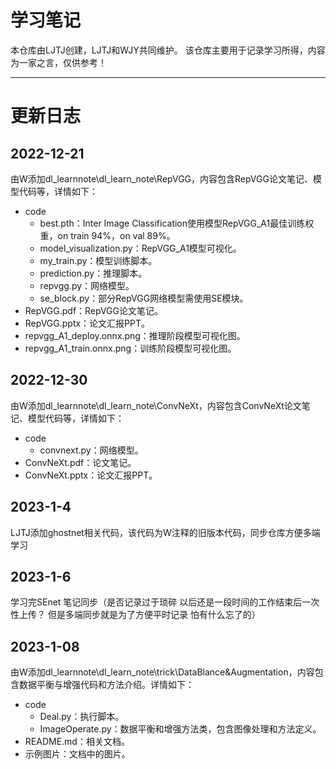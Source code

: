 # 学习笔记
本仓库由LJTJ创建，LJTJ和WJY共同维护。
该仓库主要用于记录学习所得，内容为一家之言，仅供参考！
***
# 更新日志
## 2022-12-21
由W添加dl\_learnnote\dl\_learn\_note\RepVGG，内容包含RepVGG论文笔记、模型代码等，详情如下：
- code
  - best.pth：Inter Image Classification使用模型RepVGG\_A1最佳训练权重，on train 94%，on val 89%。
  - model\_visualization.py：RepVGG\_A1模型可视化。
  - my\_train.py：模型训练脚本。
  - prediction.py：推理脚本。
  - repvgg.py：网络模型。
  - se\_block.py：部分RepVGG网络模型需使用SE模块。
- RepVGG.pdf：RepVGG论文笔记。
- RepVGG.pptx：论文汇报PPT。
- repvgg\_A1\_deploy.onnx.png：推理阶段模型可视化图。
- repvgg\_A1\_train.onnx.png：训练阶段模型可视化图。
## 2022-12-30
由W添加dl\_learnnote\dl\_learn\_note\ConvNeXt，内容包含ConvNeXt论文笔记、模型代码等，详情如下：
- code
  - convnext.py：网络模型。
- ConvNeXt.pdf：论文笔记。
- ConvNeXt.pptx：论文汇报PPT。
## 2023-1-4
LJTJ添加ghostnet相关代码，该代码为W注释的旧版本代码，同步仓库方便多端学习
## 2023-1-6
学习完SEnet 笔记同步（是否记录过于琐碎 以后还是一段时间的工作结束后一次性上传？ 但是多端同步就是为了方便平时记录 怕有什么忘了的）
## 2023-1-08
由W添加dl\_learnnote\dl\_learn\_note\trick\DataBlance&Augmentation，内容包含数据平衡与增强代码和方法介绍。详情如下：
- code
  - Deal.py：执行脚本。
  - ImageOperate.py：数据平衡和增强方法类，包含图像处理和方法定义。
- README.md：相关文档。
- 示例图片：文档中的图片。

